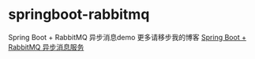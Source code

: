 # springboot-rabbitmq

Spring Boot + RabbitMQ 异步消息demo
更多请移步我的博客  [Spring Boot + RabbitMQ 异步消息服务](http://blog.guyi-maple.top/2017/01/03/springboot-message-rabbitmq/)
